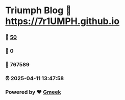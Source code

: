 # Triumph Blog :link: https://7r1UMPH.github.io 
### :page_facing_up: [50](https://7r1UMPH.github.io/tag.html) 
### :speech_balloon: 0 
### :hibiscus: 767589 
### :alarm_clock: 2025-04-11 13:47:58 
### Powered by :heart: [Gmeek](https://github.com/Meekdai/Gmeek)
